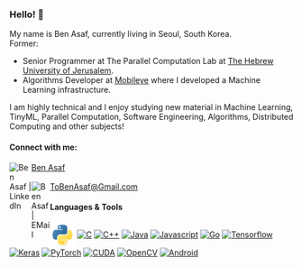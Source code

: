 ### Hello! 👋
My name is Ben Asaf, currently living in Seoul, South Korea.<br>
Former:
* Senior Programmer at The Parallel Computation Lab at [The Hebrew University of Jerusalem](https://en.huji.ac.il/en "HUJI's Website").<br>
* Algorithms Developer at [Mobileye](https://www.mobileye.com "Mobileye's Homepage") where I developed a Machine Learning infrastructure.

I am highly technical and I enjoy studying new material in Machine Learning, TinyML, Parallel Computation, Software Engineering, Algorithms, Distributed Computing and other subjects!

#### Connect with me:
[<img align="left" alt="Ben Asaf | LinkedIn" width="39px" src="https://content.linkedin.com/content/dam/me/business/en-us/amp/brand-site/v2/bg/LI-Bug.svg.original.svg" />](https://www.linkedin.com/in/ben-asaf/) [Ben Asaf](https://www.linkedin.com/in/benasaf/)
<br><br>
[<img align="left" alt="Ben Asaf | EMail" width="33px" src="https://upload.wikimedia.org/wikipedia/commons/7/7e/Gmail_icon_%282020%29.svg" />](mailto:ToBenAsaf@Gmail.com)
ToBenAsaf@Gmail.com


#### Languages & Tools
[<img align="center" alt="Python" width="44px" src="https://raw.githubusercontent.com/devicons/devicon/master/icons/python/python-original.svg" />](https://www.python.org/)
[<img align="center" alt="C" width="33px" src="https://raw.githubusercontent.com/abranhe/programming-languages-logos/master/src/c/c.svg" />](https://en.cppreference.com/w/)
[<img align="center" alt="C++" width="33px" src="https://raw.githubusercontent.com/abranhe/programming-languages-logos/master/src/cpp/cpp.svg" />](https://en.cppreference.com/w/)
[<img align="center" alt="Java" width="33px" src="https://raw.githubusercontent.com/abranhe/programming-languages-logos/master/src/java/java.svg" />](https://docs.oracle.com/en/java/javase/15/docs/api/index.html)
[<img align="center" alt="Javascript" width="33px" src="https://raw.githubusercontent.com/abranhe/programming-languages-logos/master/src/javascript/javascript.svg" />](https://developer.mozilla.org/en-US/docs/Web/JavaScript)
[<img align="center" alt="Go" width="66px" src="https://raw.githubusercontent.com/abranhe/programming-languages-logos/master/src/go/go.svg" />](https://golang.org/)
[<img align="center" alt="Tensorflow" width="33px" src="https://raw.githubusercontent.com/valohai/ml-logos/master/tensorflow-tf.svg" />](https://www.tensorflow.org/)
[<img align="center" alt="Keras" width="33px" src="https://raw.githubusercontent.com/valohai/ml-logos/master/keras.svg" />](https://keras.io/)
[<img align="center" alt="PyTorch" width="110px" src="https://raw.githubusercontent.com/valohai/ml-logos/master/pytorch.svg" />](https://pytorch.org/)
[<img align="center" alt="CUDA" width="44px" src="https://raw.githubusercontent.com/valohai/ml-logos/master/cuda.svg" />](https://developer.nvidia.com/cuda-zone)
[<img align="center" alt="OpenCV" width="33px" src="https://github.com/opencv/opencv/blob/master/doc/opencv-logo2.png?raw=true" />](https://opencv.org/)
[<img align="center" alt="Android" width="33px" src="https://upload.wikimedia.org/wikipedia/commons/thumb/d/d7/Android_robot.svg/511px-Android_robot.svg.png" />](https://developer.android.com/)
